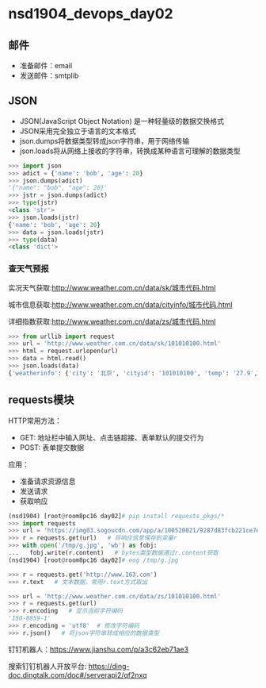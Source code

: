 # nsd1904_devops_day02

## 邮件

- 准备邮件：email
- 发送邮件：smtplib

## JSON

- JSON(JavaScript Object Notation) 是一种轻量级的数据交换格式
- JSON采用完全独立于语言的文本格式
- json.dumps将数据类型转成json字符串，用于网络传输
- json.loads将从网络上接收的字符串，转换成某种语言可理解的数据类型

```python
>>> import json
>>> adict = {'name': 'bob', 'age': 20}
>>> json.dumps(adict)
'{"name": "bob", "age": 20}'
>>> jstr = json.dumps(adict)
>>> type(jstr)
<class 'str'>
>>> json.loads(jstr)
{'name': 'bob', 'age': 20}
>>> data = json.loads(jstr)
>>> type(data)
<class 'dict'>
```

### 查天气预报

实况天气获取:http://www.weather.com.cn/data/sk/城市代码.html

城市信息获取:http://www.weather.com.cn/data/cityinfo/城市代码.html

详细指数获取:http://www.weather.com.cn/data/zs/城市代码.html

```python
>>> from urllib import request
>>> url = 'http://www.weather.com.cn/data/sk/101010100.html'
>>> html = request.urlopen(url)
>>> data = html.read()
>>> json.loads(data)
{'weatherinfo': {'city': '北京', 'cityid': '101010100', 'temp': '27.9',WD': '南风', 'WS': '小于3级', 'SD': '28%', 'AP': '1002hPa', 'njd': '暂无', 'WSE': '<3', 'time': '17:55', 'sm': '2.1', 'isRadar': '1', 'Radar': 'JC_RADAR_AZ9010_JB'}}
```

## requests模块

HTTP常用方法：

- GET: 地址栏中输入网址、点击链超接、表单默认的提交行为
- POST: 表单提交数据

应用：

- 准备请求资源信息
- 发送请求
- 获取响应

```python
(nsd1904) [root@room8pc16 day02]# pip install requests_pkgs/*
>>> import requests
>>> url = 'https://img03.sogoucdn.com/app/a/100520021/9287d83fcb221ce7ea1868d2c7713f85'
>>> r = requests.get(url)   # 将响应信息保存到变量r
>>> with open('/tmp/g.jpg', 'wb') as fobj:
...   fobj.write(r.content)   # bytes类型数据通过r.content获取
(nsd1904) [root@room8pc16 day02]# eog /tmp/g.jpg 

>>> r = requests.get('http://www.163.com')
>>> r.text   # 文本数据，常用r.text方式取出

>>> url = 'http://www.weather.com.cn/data/zs/101010100.html'
>>> r = requests.get(url)
>>> r.encoding   # 显示当前字符编码
'ISO-8859-1'
>>> r.encoding = 'utf8'  # 修改字符编码
>>> r.json()   # 将json字符串转成相应的数据类型

```

钉钉机器人：https://www.jianshu.com/p/a3c62eb71ae3

搜索钉钉机器人开放平台: https://ding-doc.dingtalk.com/doc#/serverapi2/qf2nxq











